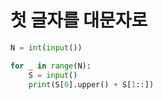 # 첫 글자를 대문자로

```python
N = int(input())

for _ in range(N):
    S = input()
    print(S[0].upper() + S[1::])
```
